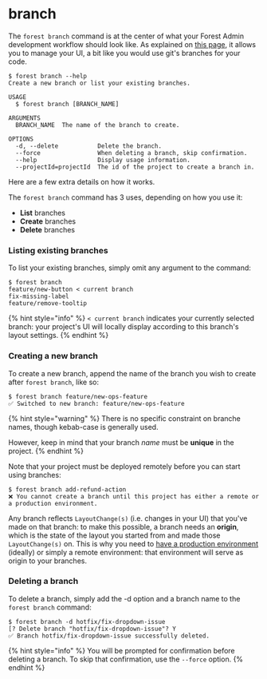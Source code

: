 # branch

The `forest branch` command is at the center of what your Forest Admin development workflow should look like. As explained on [this page](../using-branches.md), it allows you to manage your UI, a bit like you would use git's branches for your code.

```
$ forest branch --help
Create a new branch or list your existing branches.

USAGE
  $ forest branch [BRANCH_NAME]

ARGUMENTS
  BRANCH_NAME  The name of the branch to create.

OPTIONS
  -d, --delete           Delete the branch.
  --force                When deleting a branch, skip confirmation.
  --help                 Display usage information.
  --projectId=projectId  The id of the project to create a branch in.
```

Here are a few extra details on how it works.

The `forest branch` command has 3 uses, depending on how you use it:

- **List** branches
- **Create** branches
- **Delete** branches

### Listing existing branches

To list your existing branches, simply omit any argument to the command:

```
$ forest branch
feature/new-button < current branch
fix-missing-label
feature/remove-tooltip
```

{% hint style="info" %}
`< current branch` indicates your currently selected branch: your project's UI will locally display according to this branch's layout settings.
{% endhint %}

### Creating a new branch

To create a new branch, append the name of the branch you wish to create after `forest branch`, like so:

```
$ forest branch feature/new-ops-feature
✅ Switched to new branch: feature/new-ops-feature
```

{% hint style="warning" %}
There is no specific constraint on branche names, though kebab-case is generally used.

However, keep in mind that your branch _name_ must be **unique** in the project.
{% endhint %}

Note that your project must be deployed remotely before you can start using branches:

```
$ forest branch add-refund-action
❌ You cannot create a branch until this project has either a remote or a production environment.
```

Any branch reflects `LayoutChange(s)` (i.e. changes in your UI) that you've made on that branch: to make this possible, a branch needs an **origin**, which is the state of the layout you started from and made those `LayoutChange(s)` on. This is why you need to [have a production environment](../environments.md#deploying-to-production) (ideally) or simply a remote environment: that environment will serve as origin to your branches.

### Deleting a branch

To delete a branch, simply add the -d option and a branch name to the `forest branch` command:

```
$ forest branch -d hotfix/fix-dropdown-issue
[? Delete branch "hotfix/fix-dropdown-issue"? Y
✅ Branch hotfix/fix-dropdown-issue successfully deleted.
```

{% hint style="info" %}
You will be prompted for confirmation before deleting a branch. To skip that confirmation, use the `--force` option.
{% endhint %}

